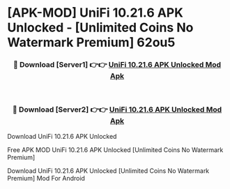 # [APK-MOD] UniFi 10.21.6 APK Unlocked - [Unlimited Coins No Watermark Premium] 62ou5



<div align="center">
<h3>🔴 Download [Server1] 👉👉 <a href="https://momento.my/?title=UniFi_10.21.6_APK_Unlocked">UniFi 10.21.6 APK Unlocked Mod Apk</a></h3><br>

<h3>🔴 Download [Server2] 👉👉 <a href="https://momento.my/?title=UniFi_10.21.6_APK_Unlocked">UniFi 10.21.6 APK Unlocked Mod Apk</a></h3>
</div>



Download UniFi 10.21.6 APK Unlocked 

Free APK MOD UniFi 10.21.6 APK Unlocked [Unlimited Coins No Watermark Premium]

Download UniFi 10.21.6 APK Unlocked [Unlimited Coins No Watermark Premium] Mod For Android
